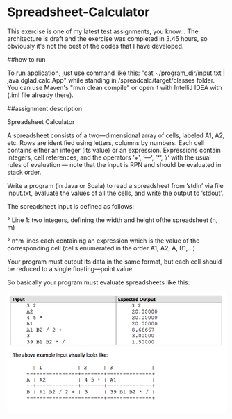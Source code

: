 # Spreadsheet-Calculator

This exercise is one of my latest test assignments, you know... The architecture is draft and the exercise was completed in 3.45 hours, so obviously it's not the best of the codes that I have developed.

##how to run

To run application, just use command like this: "cat ~/program_dir/input.txt | java dglad.calc.App" while standing in /spreadcalc/target/classes folder. You can use Maven's "mvn clean compile" or open it with IntelliJ IDEA with (.iml file already there).

##assignment description

Spreadsheet Calculator

A spreadsheet consists of a two—dimensional array of cells, labeled A1, A2, etc. Rows are identified using letters, columns by numbers. Each cell contains either an integer (its value) or an expression. Expressions contain integers, cell references, and the operators ‘+', ‘—‘, ‘*‘, ‘/‘ with the usual rules of evaluation — note that the input is RPN and should be evaluated in stack order.

Write a program (in Java or Scala) to read a spreadsheet from ’stdin’ via file input.txt, evaluate the values of all the cells, and write the output to ’stdout’.

The spreadsheet input is defined as follows:

° Line 1: two integers, defining the width and height ofthe spreadsheet (n, m)

° n*m lines each containing an expression which is the value of the corresponding cell (cells enumerated in the order A1, A2, A, B1,...)

Your program must output its data in the same format, but each cell should be reduced to a single floating—point value.

So basically your program must evaluate spreadsheets like this:

![Assignment](https://github.com/Aswath86/Spreadsheet-Calculator/blob/master/data_screenshot.png)

